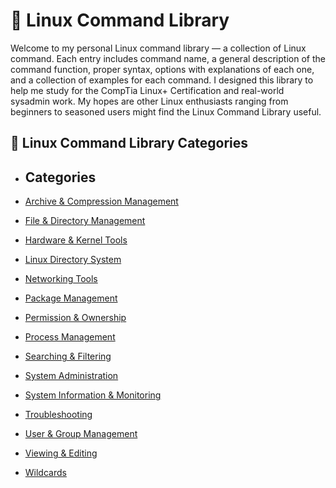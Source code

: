 
# 🐧 Linux Command Library

Welcome to my personal Linux command library — a collection of Linux command. Each entry includes command name, a general description of the command function, proper syntax, options with explanations of each one, and a collection of examples for each command. I designed this library to help me study for the CompTia Linux+ Certification and real-world sysadmin work. My hopes are other Linux enthusiasts ranging from beginners to seasoned users might find the Linux Command Library useful.

## 📁 Linux Command Library Categories

- ## Categories

- [Archive & Compression Management](./Archive_Compression_Mgmt/Archive_Compression_Mgmt.md)
- [File & Directory Management](./File_Directory_Mgmt/File_Directory_Mgmt.md)
- [Hardware & Kernel Tools](./Hardware_Kernel_Tools/Hardware_Kernel_Tools.md)
- [Linux Directory System](./Linux_Directory_System/Linux_Directory_System.md)
- [Networking Tools](./Networking_Tools/Networking_Tools.md)
- [Package Management](./Package_Management/Package_Management.md)
- [Permission & Ownership](./Permission_and_Ownership/Permission_and_Ownership.md)
- [Process Management](./Process_Management/Process_Management.md)
- [Searching & Filtering](./Searching_and_Filtering_Management/Searching_and_Filtering_Management.md)
- [System Administration](./System_Administration/System_Administration.md)
- [System Information & Monitoring](./System_Information_and_Monitoring_Management/System_Information_and_Monitoring_Management.md)
- [Troubleshooting](./TroubleShooting_Management/TroubleShooting_Management.md)
- [User & Group Management](./User_and_Group_Management/User_and_Group_Management.md)
- [Viewing & Editing](./Viewing_and_Editing_Management/Viewing_and_Editing_Management.md)
- [Wildcards](./WildCards/WildCards.md)


